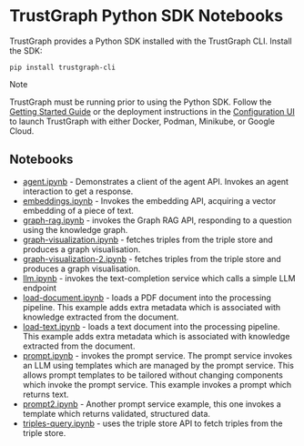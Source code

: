# TrustGraph Python SDK Notebooks

TrustGraph provides a Python SDK installed with the TrustGraph CLI. Install the SDK:

```
pip install trustgraph-cli
```
> [!NOTE]
> TrustGraph must be running prior to using the Python SDK. Follow the [Getting Started Guide](https://trustgraph.ai/docs/getstarted) or the deployment instructions in the [Configuration UI](https://config-ui.demo.trustgraph.ai/) to launch TrustGraph with either Docker, Podman, Minikube, or Google Cloud.

## Notebooks

- [agent.ipynb](agent.ipynb) - Demonstrates a client of the agent API. Invokes an agent interaction to get a response.
- [embeddings.ipynb](embeddings.ipynb) - Invokes the embedding API, acquiring a vector embedding of a piece of text.
- [graph-rag.ipynb](graph-rag.ipynb) - invokes the Graph RAG API, responding to a question using the knowledge graph.
- [graph-visualization.ipynb](graph-visualization.ipynb) - fetches triples from the triple store and produces a graph visualisation.
- [graph-visualization-2.ipynb](graph-visualization-2.ipynb) - fetches triples from the triple store and produces a graph visualisation.
- [llm.ipynb](llm.ipynb) - invokes the text-completion service which calls a simple LLM endpoint
- [load-document.ipynb](load-document.ipynb) - loads a PDF document into the processing pipeline.  This example adds extra metadata which is associated with knowledge extracted from the document.
- [load-text.ipynb](load-text.ipynb) - loads a text document into the processing pipeline.  This example adds extra metadata which is associated with knowledge extracted from the document.
- [prompt.ipynb](prompt.ipynb) - invokes the prompt service.  The prompt service invokes an LLM using templates which are managed by the prompt service.  This allows prompt templates to be tailored without changing components which invoke the prompt service.  This example invokes a prompt which returns text.
- [prompt2.ipynb](prompt2.ipynb) - Another prompt service example, this one invokes a template which returns validated, structured data.
- [triples-query.ipynb](triples-query.ipynb) - uses the triple store API to fetch triples from the triple store.
